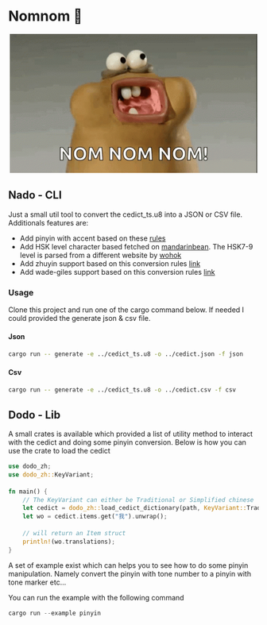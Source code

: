 # Nomnom 🥘

<p align="center">
  <img src="./nomnom.gif" />
</p>

## Nado - CLI

Just a small util tool to convert the cedict_ts.u8 into a JSON or CSV file. Additionals features are:

- Add pinyin with accent based on these [rules](https://web.mit.edu/jinzhang/www/pinyin/spellingrules/index.html#:~:text=(i)%20If%20the%20first%20vowel,letter%20immediately%20following%20the%20medial.&text=(ii)%20If%20the%20first%20vowel,on%20the%20first%20vowel%20letter.&text=(iii)%20If%20the%20tone%20mark,%22%2C%20the%20dot%20is%20omitted.)
- Add HSK level character based fetched on [mandarinbean](https://mandarinbean.com). The HSK7-9 level is parsed from a different website by [wohok](https://wohok.com/hsk-7-9-vocabulary-list-for-hsk-3-0/)
- Add zhuyin support based on this conversion rules [link](https://www.omniglot.com/chinese/zhuyin.htm)
- Add wade-giles support based on this conversion rules [link](https://www.eastasianlib.org/ctp/RomTable/Chipinyintowade.pdf)

### Usage

Clone this project and run one of the cargo command below. If needed I could provided the generate json & csv file.

#### Json

```sh
cargo run -- generate -e ../cedict_ts.u8 -o ../cedict.json -f json
```

#### Csv

```sh
cargo run -- generate -e ../cedict_ts.u8 -o ../cedict.csv -f csv
```

## Dodo - Lib

A small crates is available which provided a list of utility method to interact with the cedict and doing some pinyin conversion. Below is how you can use the crate to load the cedict

```rust
use dodo_zh;
use dodo_zh::KeyVariant;

fn main() {
    // The KeyVariant can either be Traditional or Simplified chinese
    let cedict = dodo_zh::load_cedict_dictionary(path, KeyVariant::Traditional).unwrap();
    let wo = cedict.items.get("我").unwrap();

    // will return an Item struct
    println!(wo.translations);
}
```

A set of example exist which can helps you to see how to do some pinyin manipulation. Namely
convert the pinyin with tone number to a pinyin with tone marker etc...

You can run the example with the following command

```rust
cargo run --example pinyin
```
